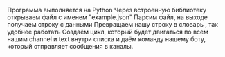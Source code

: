 Программа выполняется на Python
Через встроенную библиотеку открываем файл с именем "example.json"
Парсим файл, на выходе получаем строку с данными
Превращаем нашу строку в словарь , так удобнее работать
Создаём цикл, который будет двигаться по всем нашим channel и text внутри списка и даём команду нашему боту, который отправляет сообщения в каналы.
